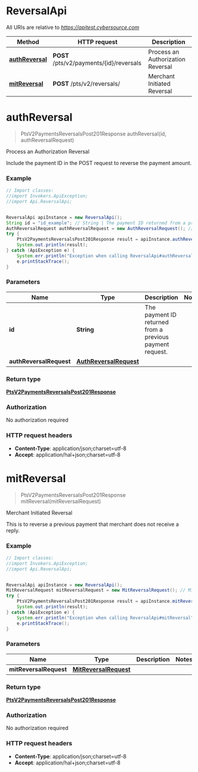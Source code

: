 # ReversalApi

All URIs are relative to *https://apitest.cybersource.com*

Method | HTTP request | Description
------------- | ------------- | -------------
[**authReversal**](ReversalApi.md#authReversal) | **POST** /pts/v2/payments/{id}/reversals | Process an Authorization Reversal
[**mitReversal**](ReversalApi.md#mitReversal) | **POST** /pts/v2/reversals/ | Merchant Initiated Reversal


<a name="authReversal"></a>
# **authReversal**
> PtsV2PaymentsReversalsPost201Response authReversal(id, authReversalRequest)

Process an Authorization Reversal

Include the payment ID in the POST request to reverse the payment amount.

### Example
```java
// Import classes:
//import Invokers.ApiException;
//import Api.ReversalApi;


ReversalApi apiInstance = new ReversalApi();
String id = "id_example"; // String | The payment ID returned from a previous payment request.
AuthReversalRequest authReversalRequest = new AuthReversalRequest(); // AuthReversalRequest | 
try {
    PtsV2PaymentsReversalsPost201Response result = apiInstance.authReversal(id, authReversalRequest);
    System.out.println(result);
} catch (ApiException e) {
    System.err.println("Exception when calling ReversalApi#authReversal");
    e.printStackTrace();
}
```

### Parameters

Name | Type | Description  | Notes
------------- | ------------- | ------------- | -------------
 **id** | **String**| The payment ID returned from a previous payment request. |
 **authReversalRequest** | [**AuthReversalRequest**](AuthReversalRequest.md)|  |

### Return type

[**PtsV2PaymentsReversalsPost201Response**](PtsV2PaymentsReversalsPost201Response.md)

### Authorization

No authorization required

### HTTP request headers

 - **Content-Type**: application/json;charset=utf-8
 - **Accept**: application/hal+json;charset=utf-8

<a name="mitReversal"></a>
# **mitReversal**
> PtsV2PaymentsReversalsPost201Response mitReversal(mitReversalRequest)

Merchant Initiated Reversal

This is to reverse a previous payment that merchant does not receive a reply.

### Example
```java
// Import classes:
//import Invokers.ApiException;
//import Api.ReversalApi;


ReversalApi apiInstance = new ReversalApi();
MitReversalRequest mitReversalRequest = new MitReversalRequest(); // MitReversalRequest | 
try {
    PtsV2PaymentsReversalsPost201Response result = apiInstance.mitReversal(mitReversalRequest);
    System.out.println(result);
} catch (ApiException e) {
    System.err.println("Exception when calling ReversalApi#mitReversal");
    e.printStackTrace();
}
```

### Parameters

Name | Type | Description  | Notes
------------- | ------------- | ------------- | -------------
 **mitReversalRequest** | [**MitReversalRequest**](MitReversalRequest.md)|  |

### Return type

[**PtsV2PaymentsReversalsPost201Response**](PtsV2PaymentsReversalsPost201Response.md)

### Authorization

No authorization required

### HTTP request headers

 - **Content-Type**: application/json;charset=utf-8
 - **Accept**: application/hal+json;charset=utf-8

